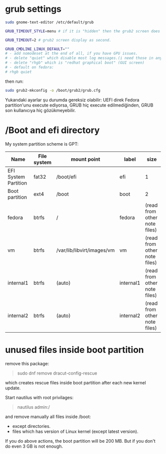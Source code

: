 # grub settings

```sh
sudo gnome-text-editor /etc/default/grub
```

```sh
GRUB_TIMEOUT_STYLE=menu # if it is "hidden" then the grub2 screen does not display.

GRUB_TIMEOUT=2 # grub2 screen display as second.

GRUB_CMDLINE_LINUX_DEFAULT="" 
# - add nomodeset at the end of all, if you have GPU issues.
# - delete "quiet" which disable most log messages.(i need those in any case)
# - delete "rhgb" which is "redhat graphical boot" (GUI screen)
# - default on fedora: 
# rhgb quiet
```

then run:

```sh
sudo grub2-mkconfig -o /boot/grub2/grub.cfg
```

Yukarıdaki ayarlar şu durumda gereksiz olabilir: UEFI direk Fedora partition'unu execute ediyorsa, GRUB hiç execute edilmediğinden, GRUB son kullanıcıya hiç gözükmeyebilir.

# /Boot and efi directory

My system partition scheme is GPT:

| Name                 | File system | mount point                | label     | size                         |
|----------------------|-------------|----------------------------|-----------|------------------------------|
| EFI System Partition | fat32       | /boot/efi                  | efi       | 1                            |
| Boot partition       | ext4        | /boot                      | boot      | 2                            |
| fedora               | btrfs       | /                          | fedora    | (read from other note files) |
| vm                   | btrfs       | /var/lib/libvirt/images/vm | vm        | (read from other note files) |
| internal1            | btrfs       | (auto)                     | internal1 | (read from other note files) |
| internal2            | btrfs       | (auto)                     | internal2 | (read from other note files) |

# unused files inside boot partition

remove this package:

> sudo dnf remove dracut-config-rescue

which creates rescue files inside boot partition after each new kernel update.

Start nautilus with root privilages:

> nautilus admin:/

and remove manually all files inside /boot:

- except directories.
- files which has version of Linux kernel (except latest version).

If you do above actions, the boot partition will be 200 MB. But if you don't do even 3 GB is not enough.
